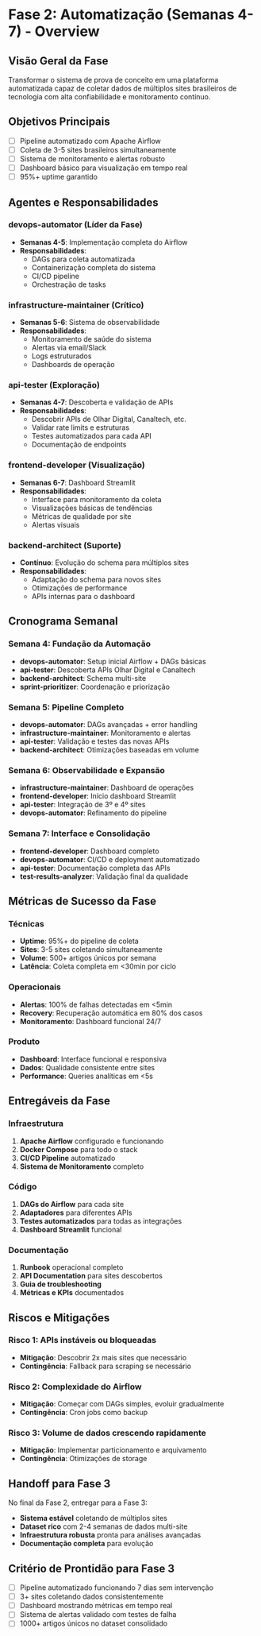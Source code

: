 # Fase 2: Automatização (Semanas 4-7) - Overview

## Visão Geral da Fase
Transformar o sistema de prova de conceito em uma plataforma automatizada capaz de coletar dados de múltiplos sites brasileiros de tecnologia com alta confiabilidade e monitoramento contínuo.

## Objetivos Principais
- [ ] Pipeline automatizado com Apache Airflow
- [ ] Coleta de 3-5 sites brasileiros simultaneamente  
- [ ] Sistema de monitoramento e alertas robusto
- [ ] Dashboard básico para visualização em tempo real
- [ ] 95%+ uptime garantido

## Agentes e Responsabilidades

### **devops-automator** (Líder da Fase)
- **Semanas 4-5**: Implementação completa do Airflow
- **Responsabilidades**: 
  - DAGs para coleta automatizada
  - Containerização completa do sistema
  - CI/CD pipeline
  - Orchestração de tasks

### **infrastructure-maintainer** (Crítico)
- **Semanas 5-6**: Sistema de observabilidade
- **Responsabilidades**:
  - Monitoramento de saúde do sistema
  - Alertas via email/Slack
  - Logs estruturados
  - Dashboards de operação

### **api-tester** (Exploração)
- **Semanas 4-7**: Descoberta e validação de APIs
- **Responsabilidades**:
  - Descobrir APIs de Olhar Digital, Canaltech, etc.
  - Validar rate limits e estruturas
  - Testes automatizados para cada API
  - Documentação de endpoints

### **frontend-developer** (Visualização)
- **Semanas 6-7**: Dashboard Streamlit
- **Responsabilidades**:
  - Interface para monitoramento da coleta
  - Visualizações básicas de tendências
  - Métricas de qualidade por site
  - Alertas visuais

### **backend-architect** (Suporte)
- **Contínuo**: Evolução do schema para múltiplos sites
- **Responsabilidades**:
  - Adaptação do schema para novos sites
  - Otimizações de performance
  - APIs internas para o dashboard

## Cronograma Semanal

### Semana 4: Fundação da Automação
- **devops-automator**: Setup inicial Airflow + DAGs básicas
- **api-tester**: Descoberta APIs Olhar Digital e Canaltech
- **backend-architect**: Schema multi-site
- **sprint-prioritizer**: Coordenação e priorização

### Semana 5: Pipeline Completo
- **devops-automator**: DAGs avançadas + error handling
- **infrastructure-maintainer**: Monitoramento e alertas
- **api-tester**: Validação e testes das novas APIs
- **backend-architect**: Otimizações baseadas em volume

### Semana 6: Observabilidade e Expansão
- **infrastructure-maintainer**: Dashboard de operações
- **frontend-developer**: Início dashboard Streamlit
- **api-tester**: Integração de 3º e 4º sites
- **devops-automator**: Refinamento do pipeline

### Semana 7: Interface e Consolidação
- **frontend-developer**: Dashboard completo
- **devops-automator**: CI/CD e deployment automatizado
- **api-tester**: Documentação completa das APIs
- **test-results-analyzer**: Validação final da qualidade

## Métricas de Sucesso da Fase

### Técnicas
- **Uptime**: 95%+ do pipeline de coleta
- **Sites**: 3-5 sites coletando simultaneamente
- **Volume**: 500+ artigos únicos por semana
- **Latência**: Coleta completa em <30min por ciclo

### Operacionais
- **Alertas**: 100% de falhas detectadas em <5min
- **Recovery**: Recuperação automática em 80% dos casos
- **Monitoramento**: Dashboard funcional 24/7

### Produto
- **Dashboard**: Interface funcional e responsiva
- **Dados**: Qualidade consistente entre sites
- **Performance**: Queries analíticas em <5s

## Entregáveis da Fase

### Infraestrutura
1. **Apache Airflow** configurado e funcionando
2. **Docker Compose** para todo o stack
3. **CI/CD Pipeline** automatizado
4. **Sistema de Monitoramento** completo

### Código  
1. **DAGs do Airflow** para cada site
2. **Adaptadores** para diferentes APIs
3. **Testes automatizados** para todas as integrações
4. **Dashboard Streamlit** funcional

### Documentação
1. **Runbook** operacional completo
2. **API Documentation** para sites descobertos
3. **Guia de troubleshooting**
4. **Métricas e KPIs** documentados

## Riscos e Mitigações

### Risco 1: APIs instáveis ou bloqueadas
- **Mitigação**: Descobrir 2x mais sites que necessário
- **Contingência**: Fallback para scraping se necessário

### Risco 2: Complexidade do Airflow
- **Mitigação**: Começar com DAGs simples, evoluir gradualmente
- **Contingência**: Cron jobs como backup

### Risco 3: Volume de dados crescendo rapidamente
- **Mitigação**: Implementar particionamento e arquivamento
- **Contingência**: Otimizações de storage

## Handoff para Fase 3
No final da Fase 2, entregar para a Fase 3:
- **Sistema estável** coletando de múltiplos sites
- **Dataset rico** com 2-4 semanas de dados multi-site
- **Infraestrutura robusta** pronta para análises avançadas
- **Documentação completa** para evolução

## Critério de Prontidão para Fase 3
- [ ] Pipeline automatizado funcionando 7 dias sem intervenção
- [ ] 3+ sites coletando dados consistentemente
- [ ] Dashboard mostrando métricas em tempo real
- [ ] Sistema de alertas validado com testes de falha
- [ ] 1000+ artigos únicos no dataset consolidado